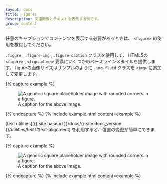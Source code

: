 ```yaml
---
layout: docs
title: Figures
description: 関連画像とテキストを表示する例です。
group: content
---
```


<!--
---
layout: docs
title: Figures
description: Documentation and examples for displaying related images and text with the figure component in Bootstrap.
group: content
---
>

<!-- Anytime you need to display a piece of content—like an image with an optional caption, consider using a `<figure>`. -->
任意のキャプションでコンテンツを表示する必要があるときは、 `<figure>` の使用を検討してください。

<!--
Use the included `.figure` , `.figure-img` and `.figure-caption` classes to provide some baseline styles for the HTML5 `<figure>` and `<figcaption>` elements. Images in figures have no explicit size, so be sure to add the `.img-fluid` class to your `<img>` to make it responsive.
-->
`.figure` , `.figure-img` , `.figure-caption` クラスを使用して、
HTML5の `<figure>` , `<figcaption>` 要素にいくつかのベースラインスタイルを提供します。 
figureの画像サイズはサンプルのように `.img-fluid` クラスを `<img>` に追加して変更します。


{% capture example %}
<figure class="figure">
  <img data-src="holder.js/400x300" class="figure-img img-fluid rounded" alt="A generic square placeholder image with rounded corners in a figure.">
  <figcaption class="figure-caption">A caption for the above image.</figcaption>
</figure>
{% endcapture %}
{% include example.html content=example %}

<!-- Aligning the figure's caption is easy with our [text utilities]({{ site.baseurl }}/docs/{{ site.docs_version }}/utilities/text/#text-alignment). -->
[text utilities]({{ site.baseurl }}/docs/{{ site.docs_version }}/utilities/text/#text-alignment) を利用すると、位置の変更が簡単にできます。


{% capture example %}
<figure class="figure">
  <img data-src="holder.js/400x300" class="figure-img img-fluid rounded" alt="A generic square placeholder image with rounded corners in a figure.">
  <figcaption class="figure-caption text-right">A caption for the above image.</figcaption>
</figure>
{% endcapture %}
{% include example.html content=example %}
